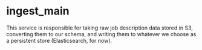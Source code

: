 
# ingest_main

This service is responsible for taking raw job description data stored in S3, converting them to our schema, and writing them to whatever we choose as a persistent store (Elasticsearch, for now).

